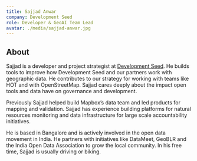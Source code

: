 ```yaml
---
title: Sajjad Anwar
company: Development Seed
role: Developer & GeoAI Team Lead
avatar: ./media/sajjad-anwar.jpg
---
```

## About

Sajjad is a developer and project strategist at [Development Seed](https://developmentseed.org/). He builds tools to improve how Development Seed and our partners work with geographic data. He contributes to our strategy for working with teams like HOT and with OpenStreetMap. Sajjad cares deeply about the impact open tools and data have on governance and development.

Previously Sajjad helped build Mapbox’s data team and led products for mapping and validation. Sajjad has experience building platforms for natural resources monitoring and data infrastructure for large scale accountability initiatives.

He is based in Bangalore and is actively involved in the open data movement in India. He partners with initiatives like DataMeet, GeoBLR and the India Open Data Association to grow the local community. In his free time, Sajjad is usually driving or biking.